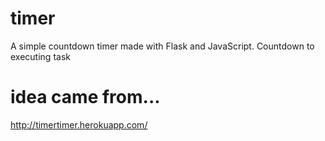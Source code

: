 # timer
A simple countdown timer made with Flask and JavaScript.
Countdown to executing task

# idea came from...
http://timertimer.herokuapp.com/

